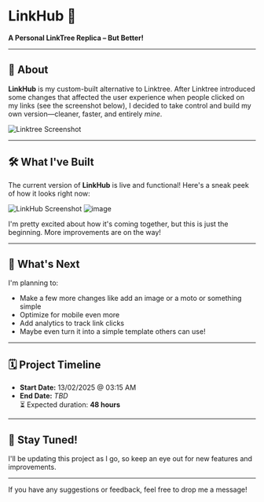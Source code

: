# LinkHub 🚀  
**A Personal LinkTree Replica – But Better!**

---

## 📌 About  
**LinkHub** is my custom-built alternative to Linktree. After Linktree introduced some changes that affected the user experience when people clicked on my links (see the screenshot below), I decided to take control and build my own version—cleaner, faster, and entirely *mine*.

![Linktree Screenshot](https://github.com/user-attachments/assets/0082c392-5aaa-42bf-af61-44b846d839de)

---

## 🛠️ What I've Built  
The current version of **LinkHub** is live and functional! Here's a sneak peek of how it looks right now:

![LinkHub Screenshot](https://github.com/user-attachments/assets/09787796-bcb8-4c32-9c15-d18d7da8b494) 
![image](https://github.com/user-attachments/assets/9d3bd544-7156-4dbe-8307-fc113ac03864)


I'm pretty excited about how it's coming together, but this is just the beginning. More improvements are on the way!

---

## 🔮 What's Next  
I'm planning to:
- Make a few more changes like add an image or a moto or something simple
- Optimize for mobile even more
- Add analytics to track link clicks
- Maybe even turn it into a simple template others can use!

---

## 🗓️ Project Timeline  
- **Start Date:** 13/02/2025 @ 03:15 AM  
- **End Date:** *TBD*  
⏳ Expected duration: **48 hours**

---

## 🙌 Stay Tuned!  
I'll be updating this project as I go, so keep an eye out for new features and improvements.

---

If you have any suggestions or feedback, feel free to drop me a message!
